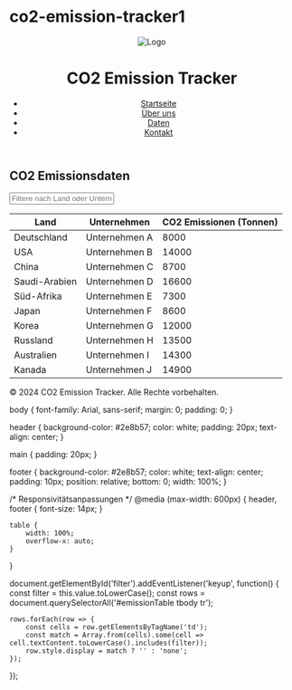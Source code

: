 # co2-emission-tracker1
<html lang="de">
<head>
    <meta charset="UTF-8">
    <meta name="viewport" content="width=device-width, initial-scale=1.0">
    <link rel="stylesheet" href="style.css">
    <title> CO2 Emissionsdaten </title>
</head>
<body>
    <header>
        <img src="logo.png" alt="Logo" />
        <h1>CO2 Emission Tracker</h1>
        <nav>
            <ul>
                <li><a href="#home">Startseite</a></li>
                <li><a href="#about">Über uns</a></li>
                <li><a href="#data">Daten</a></li>
                <li><a href="#contact">Kontakt</a></li>
            </ul>
        </nav>
    </header>
    <main>
        <section id="data">
            <h2>CO2 Emissionsdaten</h2>
            <input type="text" id="filter" placeholder="Filtere nach Land oder Unternehmen" />
            <table id="emissionTable">
                <thead>
                    <tr>
                        <th>Land</th>
                        <th>Unternehmen</th>
                        <th>CO2 Emissionen (Tonnen)</th>
                    </tr>
                </thead>
                <tbody>
                    <tr>
                        <td>Deutschland</td>
                        <td>Unternehmen A</td>
                        <td>8000</td>
                    </tr>
                    <tr>
                        <td>USA</td>
                        <td>Unternehmen B</td>
                        <td>14000</td>
                    </tr>
                    <tr>
                     <td>China</td>
                        <td>Unternehmen C</td>
                        <td>8700</td>
                    </tr>
                     <tr>
                     <td>Saudi-Arabien</td>
                        <td>Unternehmen D</td>
                        <td>16600</td>
                    </tr>
                      <tr>
                     <td>Süd-Afrika</td>
                        <td>Unternehmen E</td>
                        <td>7300</td>
                    </tr>
                      <tr>
                     <td>Japan</td>
                        <td>Unternehmen F</td>
                        <td>8600</td>
                    </tr>
                      <tr>
                     <td>Korea</td>
                        <td>Unternehmen G</td>
                        <td>12000</td>
                    </tr>
                      <tr>
                     <td>Russland</td>
                        <td>Unternehmen H</td>
                        <td>13500</td>
                    </tr>
                      <tr>
                     <td>Australien</td>
                        <td>Unternehmen I</td>
                        <td>14300</td>
                    </tr>
                      <tr>
                     <td>Kanada</td>
                        <td>Unternehmen J</td>
                        <td>14900</td>
                    </tr>
                </tbody>
            </table>
        </section>
    </main>
    <footer>
        <p>© 2024 CO2 Emission Tracker. Alle Rechte vorbehalten.</p>
    </footer>
    <script src="script.js"></script>
</body>
</html>

body {
    font-family: Arial, sans-serif;
    margin: 0;
    padding: 0;
}

header {
    background-color: #2e8b57;
    color: white;
    padding: 20px;
    text-align: center;
}

main {
    padding: 20px;
}

footer {
    background-color: #2e8b57;
    color: white;
    text-align: center;
    padding: 10px;
    position: relative;
    bottom: 0;
    width: 100%;
}

/* Responsivitätsanpassungen */
@media (max-width: 600px) {
    header, footer {
        font-size: 14px;
    }

    table {
        width: 100%;
        overflow-x: auto;
    }
}

document.getElementById('filter').addEventListener('keyup', function() {
    const filter = this.value.toLowerCase();
    const rows = document.querySelectorAll('#emissionTable tbody tr');
    
    rows.forEach(row => {
        const cells = row.getElementsByTagName('td');
        const match = Array.from(cells).some(cell => cell.textContent.toLowerCase().includes(filter));
        row.style.display = match ? '' : 'none';
    });
});
